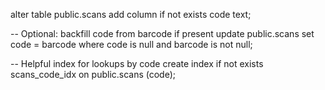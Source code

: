 alter table public.scans add column if not exists code text;

-- Optional: backfill code from barcode if present
update public.scans
set code = barcode
where code is null and barcode is not null;

-- Helpful index for lookups by code
create index if not exists scans_code_idx on public.scans (code);
